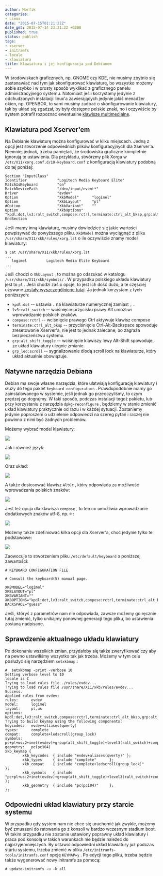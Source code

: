 ```yaml
---
author: Morfik
categories:
- Linux
date: "2015-07-15T01:21:22Z"
date_gmt: 2015-07-14 23:21:22 +0200
published: true
status: publish
tags:
- xserver
- initramfs
- locale
- klawiatura
title: Klawiatura i jej konfiguracja pod Debianem
---
```


W środowiskach graficznych, np. GNOME czy KDE, nie musimy zbytnio się zastanawiać nad tym jak
skonfigurować klawiaturę, bo wszystko możemy sobie szybko i w prosty sposób wyklikać z graficznego
panelu administracyjnego systemu. Natomiast jeśli korzystamy jedynie z odchudzonych instalacji
linux'a zawierających jedynie jakiś menadżer okien, np. OPENBOX, to sami musimy zadbać o
skonfigurowanie klawiatury, tak by układ się zgadzał, by były dostępne polskie znaki, no i
oczywiście by system potrafił rozpoznać ewentualne [klawisze multimedialne][1].

<!--more-->
## Klawiatura pod Xserver'em

Na Debianie klawiaturę można konfigurować w kilku miejscach. Jedną z opcji jest stworzenie
odpowiednich plików konfiguracyjnych dla Xserver'a. Niemniej jednak, trzeba pamiętać, że środowiska
graficzne kompletnie ignorują te ustawienia. Dla przykładu, stwórzmy plik Xorga w
`/etc/X11/xorg.conf.d/10-keyboard.conf` z konfiguracją klawiatury podobną do tej poniżej:

    Section "InputClass"
    Identifier              "Logitech Media Keyboard Elite"
    MatchIsKeyboard         "on"
    MatchDevicePath         "/dev/input/event*"
    Driver                  "evdev"
    Option                  "XkbModel"      "logimel"
    Option                  "XkbLayout"     "pl"
    #Option                 "XkbVariant"    ""
    Option                  "XkbOptions"    "kpdl:dot,lv3:ralt_switch,compose:rctrl,terminate:ctrl_alt_bksp,grp:alt_shift_toggle,grp_led:scroll"
    EndSection

Jeśli mamy inną klawiaturę, musimy dowiedzieć się jakie wartości powpisywać do powyższego pliku.
`XkbModel` można wyciągnąć z pliku `/usr/share/X11/xkb/rules/xorg.lst` o ile oczywiście znamy model
klawiatury:

    $ cat /usr/share/X11/xkb/rules/xorg.lst
    ...
       logimel         Logitech Media Elite Keyboard
    ...

Jeśli chodzi o `XkbLayout` , to można go odszukać w katalogu `/usr/share/X11/xkb/symbols/` . W
przypadku polskiego układu klawiatury jest to `pl` . Jeśli chodzi zaś o opcje, to jest ich dość
dużo, a te częściej używane [zostały wyszczególnione tutaj][2]. Ja jednak korzystam z tych
poniższych:

  - `kpdl:dot` -- ustawia `.` na klawiaturze numerycznej zamiast `,` .
  - `lv3:ralt_switch` -- wciśnięcie przycisku prawy Alt umożliwi wprowadzanie polskich znaków.
  - `compose:rctrl` -- wciśnięcie prawego Ctrl aktywuje klawisz compose
  - `terminate:ctrl_alt_bksp` -- przyciśnięcie Ctrl-Alt-Backspace spowoduje zresetowanie Xserver'a,
    nie jest to jednak zalecane, bo zagraża bezpieczeństwu systemu.
  - `grp:alt_shift_toggle` -- wciśnięcie klawiszy lewy Alt-Shift spowoduje, ze układ klawiatury
    ulegnie zmianie.
  - `grp_led:scroll` -- sygnalizowanie diodą scroll lock na klawiaturze, który układ aktualnie
    obowiązuje.

## Natywne narzędzia Debiana

Debian ma swoje własne narzędzia, które ułatwiają konfigurację klawiatury i służy do tego pakiet
`keyboard-configuration` . Prawdopodobnie mamy go zainstalowanego w systemie, jeśli jednak go
przeoczyliśmy, to czym prędzej go dograjmy. W taki sposób, podczas instalacji tegoż pakietu, lub
przy korzystaniu z narzędzia `dpkg-reconfigure` , będziemy w stanie zmienić układ klawiatury
praktycznie od razu i w każdej sytuacji. Zostaniemy jedynie poproszeni o udzielenie odpowiedzi na
szereg pytań i raczej nie powinno z nimi być żadnych problemów.

Możemy wybrać model klawiatury:

![](/img/2015/06/1.debian-konfiguracja-klawiatura.png#huge)

Jak i również język:

![](/img/2015/06/2.debian-konfiguracja-klawiatura.png#huge)

Oraz układ:

![](/img/2015/06/3.debian-konfiguracja-klawiatura.png#huge)

A także dostosować klawisz `AltGr` , który odpowiada za możliwość wprowadzania polskich znaków:

![](/img/2015/06/4.debian-konfiguracja-klawiatura.png#huge)

Jest też opcja dla klawisza `compose` , to ten co umożliwia wprowadzanie dodatkowych znaków utf-8,
np. `®` :

![](/img/2015/06/5.debian-konfiguracja-klawiatura.png#huge)

Możemy także zdefiniować kilka opcji dla Xserver'a, choć jedynie tylko te podstawowe:

![](/img/2015/06/6.debian-konfiguracja-klawiatura.png#huge)

Zaowocuje to stworzeniem pliku `/etc/default/keyboard` o poniższej zawartości:

    # KEYBOARD CONFIGURATION FILE

    # Consult the keyboard(5) manual page.

    XKBMODEL="logimel"
    XKBLAYOUT="pl"
    XKBVARIANT=""
    XKBOPTIONS="kpdl:dot,lv3:ralt_switch,compose:rctrl,terminate:ctrl_alt_bksp,grp:alt_shift_toggle,grp_led:scroll"
    BACKSPACE="guess"

Jeśli, któryś z parametrów nam nie odpowiada, zawsze możemy go ręcznie tutaj zmienić, tylko unikajmy
ponownej generacji tego pliku, bo ustawienia zostaną nadpisane.

## Sprawdzenie aktualnego układu klawiatury

Po dokonaniu wszelkich zmian, przydałoby się także zweryfikować czy aby na pewno ustawiliśmy
wszystko tak jak trzeba. Możemy w tym celu posłużyć się narzędziem `setxkbmap` :

    #  setxkbmap -print -verbose 10
    Setting verbose level to 10
    locale is C
    Trying to load rules file ./rules/evdev...
    Trying to load rules file /usr/share/X11/xkb/rules/evdev...
    Success.
    Applied rules from evdev:
    rules:      evdev
    model:      logimel
    layout:     pl,us
    options:    kpdl:dot,lv3:ralt_switch,compose:rctrl,terminate:ctrl_alt_bksp,grp:alt_shift_toggle,grp_led:scroll
    Trying to build keymap using the following components:
    keycodes:   evdev+aliases(qwerty)
    types:      complete
    compat:     complete+ledscroll(group_lock)
    symbols:    pc+pl+us:2+inet(evdev)+group(alt_shift_toggle)+level3(ralt_switch)+compose(rctrl)+kpdl(dot)+terminate(ctrl_alt_bksp)
    geometry:   pc(pc104)
    xkb_keymap {
            xkb_keycodes  { include "evdev+aliases(qwerty)" };
            xkb_types     { include "complete"      };
            xkb_compat    { include "complete+ledscroll(group_lock)"        };
            xkb_symbols   { include "pc+pl+us:2+inet(evdev)+group(alt_shift_toggle)+level3(ralt_switch)+compose(rctrl)+kpdl(dot)+terminate(ctrl_alt_bksp)"  };
            xkb_geometry  { include "pc(pc104)"     };
    };

## Odpowiedni układ klawiatury przy starcie systemu

W przypadku gdy system nam nie chce się uruchomić jak zwykle, możemy być zmuszeni do ratowania go z
konsoli w bardzo wczesnym stadium boot. W takim przypadku nie zostanie ustawiony poprawny układ
klawiatury i praca pod konsolą w takich warunkach nie będzie należeć do najprzyjemniejszych. By
ustawić odpowiedni układ klawiatury już podczas startu systemu, trzeba zmienić w pliku
`/etc/initramfs-tools/initramfs.conf` opcję `KEYMAP=y` . Po edycji tego pliku, trzeba będzie także
wygenerować nowy initramfs za pomocą:

    # update-initramfs -u -k all


[1]: /post/klawiatura-multimedialna-i-niedzialajace-klawisze/
[2]: https://wiki.archlinux.org/index.php/Keyboard_configuration_in_Xorg#Frequently_used_XKB_options
